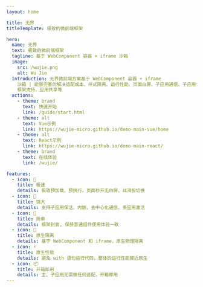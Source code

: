 ```yaml
---
layout: home

title: 无界
titleTemplate: 极致的微前端框架

hero:
  name: 无界
  text: 极致的微前端框架
  tagline: 基于 WebComponent 容器 + iframe 沙箱
  image:
    src: /wujie.png
    alt: Wu Jie
  Introduction: 无界微前端方案基于 WebComponent 容器 + iframe
    沙箱 | 能够完善的解决适配成本、样式隔离、运行性能、页面白屏、子应用通信、子应用保活、多应用激活、vite
    框架支持、应用共享等
  actions:
    - theme: brand
      text: 快速开始
      link: /guide/start.html
    - theme: alt
      text: Vue示例
      link: https://wujie-micro.github.io/demo-main-vue/home
    - theme: alt
      text: React示例
      link: https://wujie-micro.github.io/demo-main-react/
    - theme: brand
      text: 在线体验
      link: /wujie/

features:
  - icon: 🚀
    title: 极速
    details: 极致预加载、预执行，页面秒开无白屏、丝滑般切换
  - icon: 💪
    title: 强大
    details: 支持子应用保活、内嵌、去中心化通信、多应用激活
  - icon: 🤞
    title: 简单
    details: 框架封装, 保持普通组件使用体验一致
  - icon: 🔲
    title: 原生隔离
    details: 基于 WebComponent 和 iframe，原生物理隔离
  - icon: ⚡️
    title: 原生性能
    details: 避免 with 语句运行代码，整体的运行性能接近原生
  - icon: 📦
    title: 开箱即用
    details: 主、子应用无需做任何适配，开箱即用
---
```

